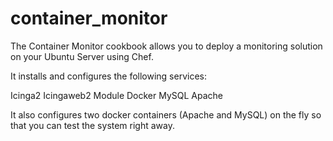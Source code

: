 # container_monitor

The Container Monitor cookbook allows you to deploy a monitoring solution on your Ubuntu Server using Chef. 

It installs and configures the following services:

Icinga2
Icingaweb2 Module
Docker
MySQL
Apache

It also configures two docker containers (Apache and MySQL) on the fly so that you can test the system
right away. 
